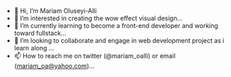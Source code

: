 - 👋 Hi, I’m Mariam Oluseyi-Alli
- 👀 I’m interested in creating the wow effect visual design...
- 🌱 I’m currently learning to become a front-end developer and working toward fullstack...
- 💞️ I’m looking to collaborate and engage in web development project as i learn along ...
- 📫 How to reach me on twitter (@mariam_oalli) or email (mariam_oa@yahoo.com)...

<!---
mariamALLI/mariamALLI is a ✨ special ✨ repository because its `README.md` (this file) appears on your GitHub profile.
You can click the Preview link to take a look at your changes.
--->
